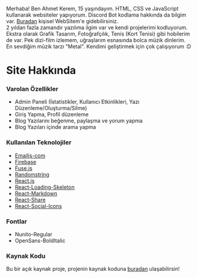 Merhaba! Ben Ahmet Kerem, 15 yaşındayım.
HTML, CSS ve JavaScript kullanarak websiteler yapıyorum.
Discord Bot kodlama hakkında da bilgim var.
[Buradan](https://ahmetkerem.herokuapp.com/) kişisel WebSitem'e gidebilirsiniz.  
2 yıldan fazla zamandır yazılıma ilgim var ve kendi projelerimi kodluyorum.
Ekstra olarak Grafik Tasarım, Fotoğrafçılık, Tenis (Kort Tenisi) gibi hobilerim de var. 
Pek dizi-film izlemem, uğraşlarım esnasında bolca müzik dinlerim. En sevdiğim müzik tarzı "Metal".
Kendimi geliştirmek için çok çalışıyorum :D

# Site Hakkında

### Varolan Özellikler
- Admin Paneli (İstatistikler, Kullanıcı Etkinlikleri, Yazı Düzenleme/Oluşturma/Silme)
- Giriş Yapma, Profil düzenleme
- Blog Yazılarını beğenme, paylaşma ve yorum yapma
- Blog Yazıları içinde arama yapma

### Kullanılan Teknolojiler
- [Emailjs-com](https://www.emailjs.com)
- [Firebase](https://firebase.google.com)
- [Fuse.js](https://fusejs.io)
- [Randomstring](https://www.npmjs.com/package/randomstring)
- [React.js](https://tr.reactjs.org)
- [React-Loading-Skeleton](https://tr.reactjs.org)
- [React-Markdown](https://www.npmjs.com/package/react-markdown)
- [React-Share](https://www.npmjs.com/package/react-share)
- [React-Social-Icons](https://www.npmjs.com/package/react-social-icons)

### Fontlar
- Nunito-Regular
- OpenSans-BoldItalic

### Kaynak Kodu
Bu bir açık kaynak proje, projenin kaynak koduna [buradan](https://github.com/Akerem17/ahmetkerem-blog) ulaşabilirsin!
